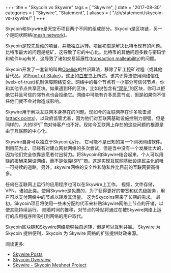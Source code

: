 +++
title = "Skycoin vs Skywire"
tags = [
    "Skywire",
]
date = "2017-08-30"
categories = [
    "Skywire",
    "Statement",
]
aliases = [
	"/zh/statement/skycoin-vs-skywire/"
]
+++

Skycoin和Skywire是天空币项目两个不同的组成部分。Skycoin是区块链，另一个是网状网络([mesh network](https://en.wikipedia.org/wiki/Mesh_networking))。

Skycoin是较先启动的项目，并能独立运转。项目初衷是解决比特币现有的问题。比特币最大的问题是挖矿，这导致了它的中心化。比特币的其他问题多数与密码学和软件bug有关，这导致了诸如交易延展性([transaction malleability](https://en.bitcoin.it/wiki/Transaction_Malleability))的问题。

Skycoin开发了一套新的叫做[Obelisk](https://www.skycoin.net/whitepapers)的共识算法，移除了矿工挖矿过程（或其他替代品，如[Proof-of-Stake](https://en.wikipedia.org/wiki/Proof-of-stake)）。这正如[白皮书](https://www.skycoin.net/whitepapers)上所述。该共识算法使用网络信任(web-of-trust)机制保障网络安全。网络中的每个节点有一小部分可信邻节点。你和其他节点共享区块。如果遇到坏的区块，比如说包含有[“双花”](https://en.wikipedia.org/wiki/Double-spending)的区块，你可以拒绝它并且可信的邻节点也会拒绝它。网络中可能有许多恶意节点，但是如果你不信任他们就不会对你造成影响。

Skywire用于解决互联网本身存在的问题。现如今的互联网存在许多攻击点([attack points](https://en.wikipedia.org/wiki/BGP_hijacking))，以政府监管尤甚，因为他们对互联网基础设施控制力很强。但是同样的，大的ISP厂商对待客户也不好。现如今互联网上存在的这些问题的根源是由于互联网的中心化。

Skywire自身可以独立于Skycoin运行， 它可能不是已知的第一个网状网络软件。到目前为止，已经有对建立网状网络的多次尝试，但是当中没有一个发展壮大的，因为他们完全依靠志愿者付出努力。将Skycoin和Skywire结合起来，个人可以用赚的报酬来架设网络，而不是依靠ISP厂商。这是实现互联网基础设施民主化的唯一可持续的道路。另外，skywire网络的安全性和隐私性比目前的互联网要高得多。

任何在互联网上运行的应用程序也可以在Skywire上工作。 视频，文件存储，VPN，诸如此类。使用Skywire是免费的，为了获得更好的带宽和优先级服务，用户可以支付网络中的节点以转发其流量。 这为Skycoins带来了长期的需求。 最初，Skycoin项目将使用一些未分配的代币来补贴Skywire网络上节点的开销，以使其能持续运行。 随着时间的推移，对节点的补贴将通过在被Skywire网络上运行的应用程序所吸引到网络的用户取代。

Skycoin区块链和Skywire网络能够独自运转，但是可以互利共赢。 Skywire 为 Skycoin 提供便利，Skycoin 为 Skywire 网络的扩张提供财政来源。

阅读更多:

* [Skywire Posts](https://www.skycoin.net/blog/tags/skywire/)
* [Skycoin Overview](https://www.skycoin.net/blog/overview/skycoin-overview/)
* [Skywire - Skycoin Meshnet Project](https://www.skycoin.net/blog/overview/skywire-skycoin-meshnet-project/)
